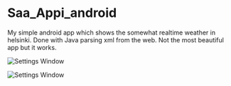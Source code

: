 # Saa_Appi_android

My simple android app which shows the somewhat realtime weather in helsinki.
Done with Java parsing xml from the web.
Not the most beautiful app but it works.

![Settings Window](https://raw.githubusercontent.com/ddrank/Saa_Appi_android/master/app/src/main/res/screenshots/1.png)

![Settings Window](https://raw.githubusercontent.com/ddrank/Saa_Appi_android/master/app/src/main/res/screenshots/2.png)

